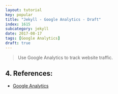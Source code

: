 ```yaml
---
layout: tutorial
key: popular
title: "Jekyll - Google Analytics - Draft"
index: 1615
subcategory: jekyll
date: 2017-08-17
tags: [Google Analytics]
draft: true
---
```


> Use Google Analytics to track website traffic.



## 4. References:
* [Google Analytics](https://analytics.google.com/analytics/)
